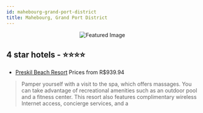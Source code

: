 ```yaml
---
id: mahebourg-grand-port-district
title: Mahebourg, Grand Port District
---
```


<center><img src="https://i.travelapi.com/hotels/37000000/36770000/36762300/36762255/59f7c836_z.jpg" alt="Featured Image" /></center>


##  4 star hotels - ⭐️⭐️⭐️⭐️

-    [Preskil Beach Resort](https://us.hurb.com/hotels/mahebourg/preskil-beach-resort-JNP-JP808329?cmp=18055) Prices from R$939.94
   > Pamper yourself with a visit to the spa, which offers massages. You can take advantage of recreational amenities such as an outdoor pool and a fitness center. This resort also features complimentary wireless Internet access, concierge services, and a
